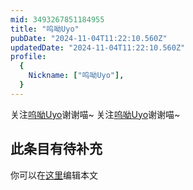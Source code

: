 ```yaml
---
mid: 3493267851184955
title: "呜呦Uyo"
pubDate: "2024-11-04T11:22:10.560Z"
updatedDate: "2024-11-04T11:22:10.560Z"
profile:
  {
    Nickname: ["呜呦Uyo"],
  }
---
```


关注[呜呦Uyo](https://space.bilibili.com/3493267851184955)谢谢喵~ 关注[呜呦Uyo](https://space.bilibili.com/3493267851184955)谢谢喵~

## 此条目有待补充
你可以在[这里](https://github.com/Yuhanawa/VTuber.ICU-Content/edit/master/v/呜呦Uyo/index.md)编辑本文
